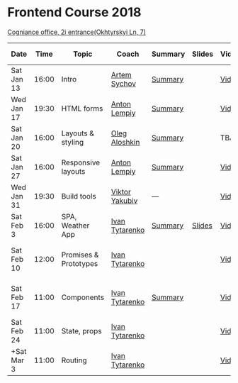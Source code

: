 # Frontend Course 2018

[Cogniance office, 2i entrance(Okhtyrskyi Ln, 7)](https://www.google.com.ua/maps/place/Cogniance/@50.3963947,30.4776268,3a,75y,90t/data=!3m8!1e2!3m6!1sAF1QipNPSOCKpq5A83Q93pCGIVHskp7qsiRMItiL6hRl!2e10!3e12!6shttps:%2F%2Flh5.googleusercontent.com%2Fp%2FAF1QipNPSOCKpq5A83Q93pCGIVHskp7qsiRMItiL6hRl%3Dw203-h152-k-no!7i3264!8i2448!4m5!3m4!1s0x0:0x13cad83c9e96a625!8m2!3d50.396395!4d30.477627)

Date       | Time  | Topic   | Coach   | Summary | Slides | Video | Home task
-----------|-------|---------|---------|---------|--------|-------|----------
Sat Jan 13 | 16:00 | Intro | [Artem Sychov](https://github.com/suchov) | [Summary](https://github.com/SerafimPoch/kottans_task_summary/blob/master/intro_summary.md) | | [Video](https://www.youtube.com/watch?v=EoggF4itgGc&t=362s) | [task](https://www.youtube.com/watch?v=3wZsafZ0UPk&t=10s)
Wed Jan 17 | 19:30 | HTML forms | [Anton Lempiy](https://github.com/lempiy) | [Summary](https://github.com/SerafimPoch/kottans_task_summary/blob/master/lecture_2.md) | | [Video](https://www.youtube.com/watch?v=8VRT4eh_Epc) | [task](https://github.com/kottans/frontend/blob/master/test11.md)
Sat Jan 20 | 16:00 | Layouts & styling | [Oleg Aloshkin](https://github.com/AleshaOleg) | [Summary]() | |TBA | [task]()
Sat Jan 27 | 16:00 | Responsive layouts | [Anton Lempiy](https://github.com/lempiy) | [Summary](https://github.com/SerafimPoch/kottans_task_summary/blob/master/lecture_3.md) | |[Video](https://www.youtube.com/watch?v=Jv8kyZY20Gk) | [task](https://github.com/kottans/frontend/blob/master/test12.md)
Wed Jan 31 | 19:30 | Build tools | [Viktor Yakubiv](https://github.com/viktor-yakubiv) | — | |[Video](https://youtu.be/ZmDX7Cci8Xo) | —
Sat Feb 3 | 16:00 | SPA, Weather App | [Ivan Tytarenko](https://github.com/zonzujiro) | [Summary](http://telegra.ph/Weather-application-02-03) | [Slides](https://sway.com/UEHexhVLvFthB6Mc) |[Video](https://www.youtube.com/watch?v=-kWftzqN6tU) | [task](https://github.com/kottans/frontend/blob/master/test10.md)
Sat Feb 10 | 12:00 | Promises & Prototypes | [Ivan Tytarenko](https://github.com/zonzujiro) |  |  |[Video](https://www.youtube.com/watch?v=54Z_4-99y-s) | [go on with Weather App](https://github.com/kottans/frontend/blob/master/test10.md)
Sat Feb 17 | 11:00 | Components | [Ivan Tytarenko](https://github.com/zonzujiro) | [Summary](http://telegra.ph/Itogi-po-seminaru-17022018-02-19) |  | [Video](https://www.youtube.com/watch?v=aMTViq405YU&feature=youtu.be) | [go on with Weather App](https://github.com/kottans/frontend/blob/master/test10.md)
Sat Feb 24 | 11:00 | State, props | [Ivan Tytarenko](https://github.com/zonzujiro) |  |  | [Video](https://youtu.be/kql_7UWk1WU) | 
+Sat Mar 3 | 11:00 | Routing | [Ivan Tytarenko](https://github.com/zonzujiro) |  |  | [Video](https://www.youtube.com/watch?v=fMvgtmc57uY) |
